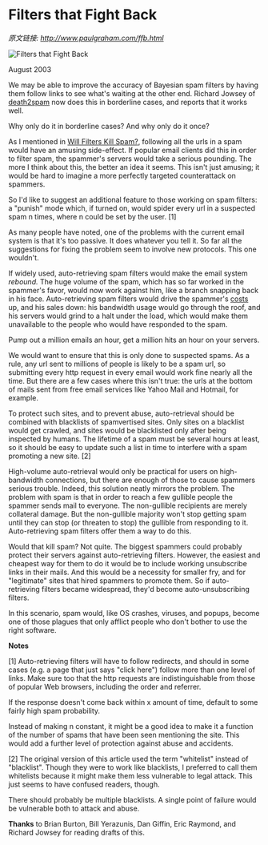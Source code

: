 # Filters that Fight Back

_原文链接: <http://www.paulgraham.com/ffb.html>_

![Filters that Fight Back](https://s.turbifycdn.com/aah/paulgraham/filters-that-fight-back-2.gif)  
  
August 2003  
  
We may be able to improve the accuracy of Bayesian spam filters by having them follow links to see what's waiting at the other end. Richard Jowsey of [death2spam](http://death2spam.com) now does this in borderline cases, and reports that it works well.  
  
Why only do it in borderline cases? And why only do it once?  
  
As I mentioned in [Will Filters Kill Spam?](wfks.html), following all the urls in a spam would have an amusing side-effect. If popular email clients did this in order to filter spam, the spammer's servers would take a serious pounding. The more I think about this, the better an idea it seems. This isn't just amusing; it would be hard to imagine a more perfectly targeted counterattack on spammers.  
  
So I'd like to suggest an additional feature to those working on spam filters: a "punish" mode which, if turned on, would spider every url in a suspected spam n times, where n could be set by the user. [1]  
  
As many people have noted, one of the problems with the current email system is that it's too passive. It does whatever you tell it. So far all the suggestions for fixing the problem seem to involve new protocols. This one wouldn't.  
  
If widely used, auto-retrieving spam filters would make the email system _rebound._ The huge volume of the spam, which has so far worked in the spammer's favor, would now work against him, like a branch snapping back in his face. Auto-retrieving spam filters would drive the spammer's [costs](http://www.bork.ca/pics/?path=incoming&img=bill.jpg) up, and his sales down: his bandwidth usage would go through the roof, and his servers would grind to a halt under the load, which would make them unavailable to the people who would have responded to the spam.  
  
Pump out a million emails an hour, get a million hits an hour on your servers.  
  
We would want to ensure that this is only done to suspected spams. As a rule, any url sent to millions of people is likely to be a spam url, so submitting every http request in every email would work fine nearly all the time. But there are a few cases where this isn't true: the urls at the bottom of mails sent from free email services like Yahoo Mail and Hotmail, for example.  
  
To protect such sites, and to prevent abuse, auto-retrieval should be combined with blacklists of spamvertised sites. Only sites on a blacklist would get crawled, and sites would be blacklisted only after being inspected by humans. The lifetime of a spam must be several hours at least, so it should be easy to update such a list in time to interfere with a spam promoting a new site. [2]  
  
High-volume auto-retrieval would only be practical for users on high-bandwidth connections, but there are enough of those to cause spammers serious trouble. Indeed, this solution neatly mirrors the problem. The problem with spam is that in order to reach a few gullible people the spammer sends mail to everyone. The non-gullible recipients are merely collateral damage. But the non-gullible majority won't stop getting spam until they can stop (or threaten to stop) the gullible from responding to it. Auto-retrieving spam filters offer them a way to do this.  
  
Would that kill spam? Not quite. The biggest spammers could probably protect their servers against auto-retrieving filters. However, the easiest and cheapest way for them to do it would be to include working unsubscribe links in their mails. And this would be a necessity for smaller fry, and for "legitimate" sites that hired spammers to promote them. So if auto-retrieving filters became widespread, they'd become auto-unsubscribing filters.  
  
In this scenario, spam would, like OS crashes, viruses, and popups, become one of those plagues that only afflict people who don't bother to use the right software.  
  
  
  
**Notes**  
  
[1] Auto-retrieving filters will have to follow redirects, and should in some cases (e.g. a page that just says "click here") follow more than one level of links. Make sure too that the http requests are indistinguishable from those of popular Web browsers, including the order and referrer.  
  
If the response doesn't come back within x amount of time, default to some fairly high spam probability.  
  
Instead of making n constant, it might be a good idea to make it a function of the number of spams that have been seen mentioning the site. This would add a further level of protection against abuse and accidents.  
  
[2] The original version of this article used the term "whitelist" instead of "blacklist". Though they were to work like blacklists, I preferred to call them whitelists because it might make them less vulnerable to legal attack. This just seems to have confused readers, though.  
  
There should probably be multiple blacklists. A single point of failure would be vulnerable both to attack and abuse.  
  
  
  
**Thanks** to Brian Burton, Bill Yerazunis, Dan Giffin, Eric Raymond, and Richard Jowsey for reading drafts of this.  
  

